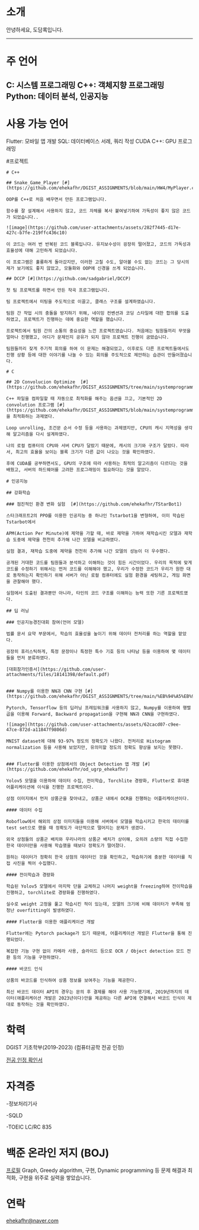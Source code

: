 # 소개

안녕하세요, 도담록입니다.

---
# 주 언어

C: 시스템 프로그래밍
C++: 객체지향 프로그래밍
Python: 데이터 분석, 인공지능
---
# 사용 가능 언어
Flutter: 모바일 앱 개발
SQL: 데이터베이스 서례, 쿼리 작성
CUDA C++: GPU 프로그래밍

#프로젝트
	
	# C++
	
	## Snake_Game_Player [#](https://github.com/ehekafhr/DGIST_ASSIGNMENTS/blob/main/HW4/MyPlayer.cpp)
	
	OOP를 C++로 처음 배우면서 만든 프로그램입니다. 
	
	함수를 잘 설계해서 사용하지 않고, 코드 자체를 복사 붙여넣기하여 가독성이 좋지 않은 코드가 되었습니다..
	
	![image](https://github.com/user-attachments/assets/282f7445-d17e-427c-b7fe-219ffc436c10)
	
	이 코드는 여러 번 반복된 코드 블록입니다. 유지보수성이 굉장히 떨어졌고, 코드의 가독성과 효율성에 대해 고민하게 되었습니다.
	
	이 프로그램은 훌륭하게 돌아갔지만, 이러한 고칠 수도, 알아볼 수도 없는 코드는 그 당시의 제가 보기에도 좋지 않았고, 모듈화와 OOP에 신경을 쓰게 되었습니다.
	
	## DCCP [#](https://github.com/sadgabriel/DCCP)
	
	첫 팀 프로젝트를 하면서 만든 작곡 프로그램입니다.
	
	팀 프로젝트에서 미팅을 주도적으로 이끌고, 클래스 구조를 설계하였습니다.
	
	팀원 간 작업 시의 충돌을 방지하기 위해, 네이밍 컨벤션과 코딩 스타일에 대한 합의를 도출하였고, 프로젝트가 진행하는 데에 중요한 역할을 했습니다.
	
	프로젝트에서 팀원 간의 소통의 중요성을 느낀 프로젝트였습니다. 처음에는 팀원들끼리 무엇을 얼마나 진행했고, 어디가 문제인지 공유가 되지 않아 프로젝트 진행이 굼떴습니다.
	
	팀원들끼리 잦게 주기적 회의를 하여 이 문제는 해결되었고, 이후로도 다른 프로젝트들에서도 진행 상황 등에 대한 이야기를 나눌 수 있는 회의를 주도적으로 제안하는 습관이 만들어졌습니다.
	
	# C
	
	## 2D Convolucion Optimize  [#](https://github.com/ehekafhr/DGIST_ASSIGNMENTS/tree/main/systemprogramming_optimize)
	
	C++ 파일을 컴파일할 때 자동으로 최적화를 해주는 옵션을 끄고, 기본적인 2D convolution 프로그램 [#](https://github.com/ehekafhr/DGIST_ASSIGNMENTS/blob/main/systemprogramming_optimize/proj.c)을 최적화하는 과제였다.
	
	Loop unrolling, 조건문 순서 수정 등을 사용하는 과제였지만, CPU의 캐시 지역성을 생각해 알고리즘을 다시 설계하였다.
	
	나의 로컬 컴퓨터의 CPU와 서버 CPU가 달랐기 때문에, 캐시의 크기와 구조가 달랐다. 따라서, 최고의 효율을 보이는 블록 크기가 다른 값이 나오는 것을 확인하였다.
	
	후에 CUDA를 공부하면서도, GPU의 구조에 따라 사용하는 최적의 알고리즘이 다르다는 것을 배웠고, 서버의 하드웨어를 고려한 프로그래밍이 필요하다는 것을 알았다.
	
	# 인공지능
	
	## 강화학습
	
	### 점진적인 환경 변화 실험  [#](https://github.com/ehekafhr/TStarBot1)
	
	스타크래프트2의 PPO를 이용한 인공지능 중 하나인 Tstarbot1을 변형하여, 이미 학습된 Tstarbot에서
	
	APM(Action Per Minute)에 제약을 가할 때, 바로 제약을 가하여 재학습시킨 모델과 재학습 도중에 제약을 천천히 추가해 나간 모델을 비교하였다.
	
	실험 결과, 재학습 도중에 제약을 천천히 추가해 나간 모델의 성능이 더 우수했다.
	
	공개된 거대한 코드를 팀원들과 분석하고 이해하는 것이 힘든 시간이었다. 우리의 목적에 맞게 코드를 수정하기 위해서는 먼저 코드를 이해해야 했고, 우리가 수정한 코드가 우리가 원한 대로 동작하는지 확인하기 위해 서버가 아닌 로컬 컴퓨터에도 실험 환경을 세팅하고, 게임 화면을 관찰해야 했다. 
	
	실험에서 도출된 결과뿐만 아니라, 타인의 코드 구조를 이해하는 능력 또한 기른 프로젝트였다.
	
	## 딥 러닝
	
	### 인공지능경진대회 참여(언어 모델)
	
	법률 문서 요약 부문에서, 학습의 효율성을 높이기 위해 데이터 전처리를 하는 역할을 맡았다.
	
	굉장히 휴리스틱하게, 특정 문장이나 특정한 특수 기호 등의 나타남 등을 이용하여 몇 데이터들을 먼저 분류하였다.
	
	[대회참가인증서](https://github.com/user-attachments/files/18141398/default.pdf)
	
	
	### Numpy를 이용한 NN과 CNN 구현 [#](https://github.com/ehekafhr/DGIST_ASSIGNMENTS/tree/main/%EB%94%A5%EB%9F%AC%EB%8B%9D%EA%B0%9C%EB%A1%A0/PA1_201911050_%EB%8F%84%EB%8B%B4%EB%A1%9D)
	
	Pytorch, Tensorflow 등의 딥러닝 프레임워크를 사용하지 않고, Numpy를 이용하여 행렬곱을 이용해 Forward, Backward propagation을 구현해 NN과 CNN을 구현하였다.
	
	![image](https://github.com/user-attachments/assets/62cacd07-c9ee-47ce-872d-a11847f9806d)
	
	MNIST dataset에 대해 93-97% 정도의 정확도가 나왔다. 전처리로 Histogram normalization 등을 사용해 보았지만, 유의미할 정도의 정확도 향상을 보지는 못했다.
	
	
	### Flutter를 이용한 상점에서의 Object Detection 앱 개발 [#](https://github.com/ehekafhr/od_ugrp_ehekafhr)
	
	Yolov5 모델을 이용하여 데이터 수집, 전이학습, Torchlite 경량화, Flutter로 휴대폰 어플리케이션에 이식을 진행한 프로젝트이다.
	
	상점 이미지에서 먼저 상품군을 찾아내고, 상품군 내에서 OCR을 진행하는 어플리케이션이다.
	
	#### 데이터 수집
	
	Roboflow에서 해외의 상점 이미지들을 이용해 서버에서 모델을 학습시키고 한국의 데이터를 test set으로 했을 때 정확도가 극단적으로 떨어지는 문제가 생겼다.
	
	외국 상점들의 상품군 배치와 우리나라의 상품군 배치가 상이해, 오히려 소량의 직접 수집한 한국 데이터만을 사용해 학습했을 때보다 정확도가 떨어졌다.
	
	원하는 데이터가 정확히 한국 상점의 데이터인 것을 확인하고, 학습하기에 충분한 데이터를 직접 사진을 찍어 수집했다.
	
	#### 전이학습과 경량화
	
	학습된 Yolov5 모델에서 마지막 단을 교체하고 나머지 weight을 freezing하여 전이학습을 진행하고, torchlite로 경량화를 진행하였다.
	
	실수로 weight 고정을 풀고 학습시킨 적이 있는데, 모델의 크기에 비해 데이터가 부족해 엄청난 overfitting이 발생하였다.
	
	#### Flutter을 이용한 애플리케이션 개발
	
	Flutter에는 Pytorch package가 있기 때문에, 어플리케이션 개발은 Flutter을 통해 진행되었다.
	
	복잡한 기능 구현 없이 카메라 사용, 슬라이드 등으로 OCR / Object detection 모드 전환 등의 기능을 구현하였다. 
	
	#### 바코드 인식
	
	상품의 바코드를 인식하여 상품 정보를 보여주는 기능을 제공한다.
	
	최신 바코드 데이터 API의 경우는 문의 후 결제를 해야 사용 가능했기에, 2019년까지의 데이터(애플리케이션 개발은 2023년이다)만을 제공하는 다른 API에 연결해서 바코드 인식이 제대로 동작하는 것을 확인하였다.

# 학력

DGIST 기초학부(2019-2023) (컴퓨터공학 전공 인정)

[전공 인정 확인서](https://github.com/user-attachments/files/18141400/201911050.pdf)

# 자격증

-정보처리기사

-SQLD

-TOEIC LC/RC 835

# 백준 온라인 저지 (BOJ)
[프로필](https://www.acmicpc.net/user/ehekafhr)
Graph, Greedy algorithm, 구현, Dynamic programming 등 문제 해결과 최적화, 구현을 위주로 실력을 쌓았습니다.

# 연락
ehekafhr@naver.com
